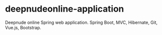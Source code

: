 # deepnudeonline-application
Deepnude online Spring web application. Spring Boot, MVC, Hibernate, Git, Vue.js, Bootstrap.
